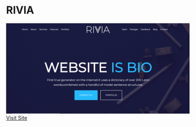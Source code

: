 <h1>RIVIA</h1>
<img src="screenshot/section1.PNG" width="500px"/>
<a href="https://rivia-clone.netlify.com/" target="_blank">Visit Site</a>
